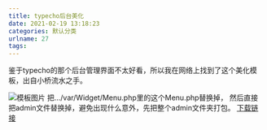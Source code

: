 ```yaml
---
title: typecho后台美化
date: 2021-02-19 13:18:23
categories: 默认分类
urlname: 27
tags:
---
```

<!--markdown-->鉴于typecho的那个后台管理界面不太好看，所以我在网络上找到了这个美化模板，出自小桥流水之手。
![模板图片][1]
把.../var/Widget/Menu.php里的这个Menu.php替换掉，
然后直接把admin文件替换掉，避免出现什么意外，先把整个admin文件夹打包。
[下载链接][2]


  [1]: https://i.loli.net/2021/02/19/3VNnA8oO6TBJQxM.png
  [2]: http://jeffrey.61fk.cn/other/typecho%E5%90%8E%E5%8F%B0%E6%A8%A1%E6%9D%BF.zip